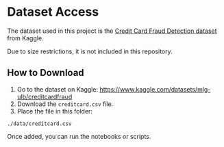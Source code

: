 # Dataset Access

The dataset used in this project is the [Credit Card Fraud Detection dataset](https://www.kaggle.com/datasets/mlg-ulb/creditcardfraud) from Kaggle.

Due to size restrictions, it is not included in this repository.

## How to Download

1. Go to the dataset on Kaggle: https://www.kaggle.com/datasets/mlg-ulb/creditcardfraud
2. Download the `creditcard.csv` file.
3. Place the file in this folder:

```
./data/creditcard.csv
```

Once added, you can run the notebooks or scripts.
